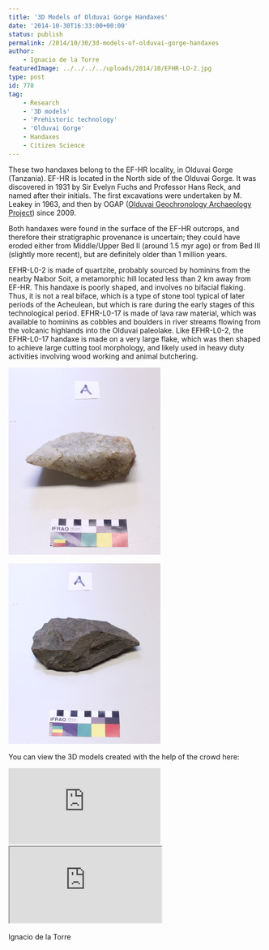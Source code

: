 ```yaml
---
title: '3D Models of Olduvai Gorge Handaxes'
date: '2014-10-30T16:33:00+00:00'
status: publish
permalink: /2014/10/30/3d-models-of-olduvai-gorge-handaxes
author: 
    - Ignacio de la Torre
featuredImage: ../../../../uploads/2014/10/EFHR-LO-2.jpg
type: post
id: 770
tag:
    - Research
    - '3D models'
    - 'Prehistoric technology'
    - 'Olduvai Gorge'
    - Handaxes
    - Citizen Science
---
```

These two handaxes belong to the EF-HR locality, in Olduvai Gorge (Tanzania). EF-HR is located in the North side of the Olduvai Gorge. It was discovered in 1931 by Sir Evelyn Fuchs and Professor Hans Reck, and named after their initials. The first excavations were undertaken by M. Leakey in 1963, and then by OGAP ([Olduvai Geochronology Archaeology Project](http://www.olduvai-gorge.org)) since 2009. 

Both handaxes were found in the surface of the EF-HR outcrops, and therefore their stratigraphic provenance is uncertain; they could have eroded either from Middle/Upper Bed II (around 1.5 myr ago) or from Bed III (slightly more recent), but are definitely older than 1 million years.

EFHR-L0-2 is made of quartzite, probably sourced by hominins from the nearby Naibor Soit, a metamorphic hill located less than 2 km away from EF-HR. This handaxe is poorly shaped, and involves no bifacial flaking. Thus, it is not a real biface, which is a type of stone tool typical of later periods of the Acheulean, but which is rare during the early stages of this technological period. EFHR-L0-17 is made of lava raw material, which was available to hominins as cobbles and boulders in river streams flowing from the volcanic highlands into the Olduvai paleolake. Like EFHR-L0-2, the EFHR-L0-17 handaxe is made on a very large flake, which was then shaped to achieve large cutting tool morphology, and likely used in heavy duty activities involving wood working and animal butchering.

![Handaxe EFHR-LO-2](../../../../uploads/2014/10/EFHR-LO-2.jpg)

![Handaxe EFHR-LO-17](../../../../uploads/2014/10/EFHR-LO-17.jpg)

You can view the 3D models created with the help of the crowd here:  

<div class="ratio ratio-1x1 my-3"> <iframe title="Handaxe EFHR-LO-2" frameborder="0" allowfullscreen mozallowfullscreen="true" webkitallowfullscreen="true" allow="autoplay; fullscreen; xr-spatial-tracking" xr-spatial-tracking execution-while-out-of-viewport execution-while-not-rendered web-share src="https://sketchfab.com/models/6415c6c3d7c04e23b2e5ddf92a9dd6e8/embed"> </iframe> </div>

<div class="ratio ratio-1x1 my-3"> <iframe title="Handaxe EFHR-LO-17"  allowfullscreen mozallowfullscreen="true" webkitallowfullscreen="true" allow="autoplay; fullscreen; xr-spatial-tracking" xr-spatial-tracking execution-while-out-of-viewport execution-while-not-rendered web-share src="https://sketchfab.com/models/2f32b8b969b64a6e986b742f4acbf1d7/embed"> </iframe></div>


Ignacio de la Torre